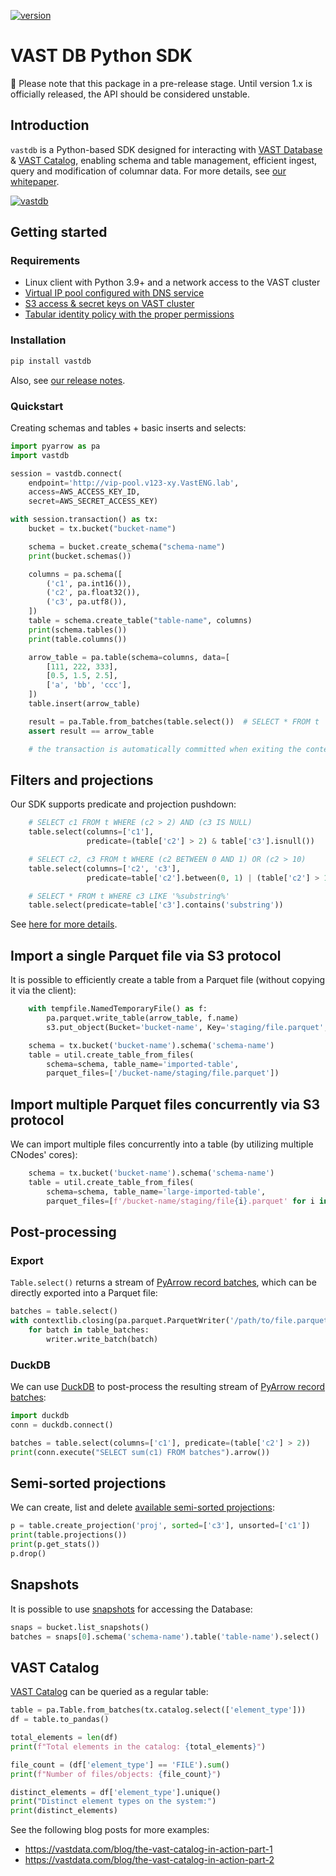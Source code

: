 [![version](https://img.shields.io/pypi/v/vastdb.svg)](https://pypi.org/project/vastdb)

# VAST DB Python SDK

🚧 Please note that this package in a pre-release stage. Until version 1.x is officially released, the API should be considered unstable.

## Introduction

`vastdb` is a Python-based SDK designed for interacting with [VAST Database](https://vastdata.com/database) & [VAST Catalog](https://vastdata.com/blog/vast-catalog-treat-your-file-system-like-a-database), enabling schema and table management, efficient ingest, query and modification of columnar data. For more details, see [our whitepaper](https://vastdata.com/whitepaper/#TheVASTDataBase).

[![vastdb](docs/vastdb.png)](https://vastdata.com/database)

## Getting started

### Requirements

- Linux client with Python 3.9+ and a network access to the VAST cluster
- [Virtual IP pool configured with DNS service](https://support.vastdata.com/s/topic/0TOV40000000FThOAM/configuring-network-access-v50)
- [S3 access & secret keys on VAST cluster](https://support.vastdata.com/s/article/UUID-4d2e7e23-b2fb-7900-d98f-96c31a499626)
- [Tabular identity policy with the proper permissions](https://support.vastdata.com/s/article/UUID-14322b60-d6a2-89ac-3df0-3dfbb6974182)


### Installation

```bash
pip install vastdb
```

Also, see [our release notes](CHANGELOG.md).

### Quickstart

Creating schemas and tables + basic inserts and selects:

```python
import pyarrow as pa
import vastdb

session = vastdb.connect(
    endpoint='http://vip-pool.v123-xy.VastENG.lab',
    access=AWS_ACCESS_KEY_ID,
    secret=AWS_SECRET_ACCESS_KEY)

with session.transaction() as tx:
    bucket = tx.bucket("bucket-name")

    schema = bucket.create_schema("schema-name")
    print(bucket.schemas())

    columns = pa.schema([
        ('c1', pa.int16()),
        ('c2', pa.float32()),
        ('c3', pa.utf8()),
    ])
    table = schema.create_table("table-name", columns)
    print(schema.tables())
    print(table.columns())

    arrow_table = pa.table(schema=columns, data=[
        [111, 222, 333],
        [0.5, 1.5, 2.5],
        ['a', 'bb', 'ccc'],
    ])
    table.insert(arrow_table)

    result = pa.Table.from_batches(table.select())  # SELECT * FROM t
    assert result == arrow_table

    # the transaction is automatically committed when exiting the context
```

## Filters and projections

Our SDK supports predicate and projection pushdown:

```python
    # SELECT c1 FROM t WHERE (c2 > 2) AND (c3 IS NULL)
    table.select(columns=['c1'],
                 predicate=(table['c2'] > 2) & table['c3'].isnull())

    # SELECT c2, c3 FROM t WHERE (c2 BETWEEN 0 AND 1) OR (c2 > 10)
    table.select(columns=['c2', 'c3'],
                 predicate=table['c2'].between(0, 1) | (table['c2'] > 10))

    # SELECT * FROM t WHERE c3 LIKE '%substring%'
    table.select(predicate=table['c3'].contains('substring'))
```

See [here for more details](docs/predicate.md).

## Import a single Parquet file via S3 protocol

It is possible to efficiently create a table from a Parquet file (without copying it via the client):

```python
    with tempfile.NamedTemporaryFile() as f:
        pa.parquet.write_table(arrow_table, f.name)
        s3.put_object(Bucket='bucket-name', Key='staging/file.parquet', Body=f)

    schema = tx.bucket('bucket-name').schema('schema-name')
    table = util.create_table_from_files(
        schema=schema, table_name='imported-table',
        parquet_files=['/bucket-name/staging/file.parquet'])
```

## Import multiple Parquet files concurrently via S3 protocol

We can import multiple files concurrently into a table (by utilizing multiple CNodes' cores):

```python
    schema = tx.bucket('bucket-name').schema('schema-name')
    table = util.create_table_from_files(
        schema=schema, table_name='large-imported-table',
        parquet_files=[f'/bucket-name/staging/file{i}.parquet' for i in range(10)])
```

## Post-processing

### Export

`Table.select()` returns a stream of [PyArrow record batches](https://arrow.apache.org/docs/python/data.html#record-batches), which can be directly exported into a Parquet file:

```python
batches = table.select()
with contextlib.closing(pa.parquet.ParquetWriter('/path/to/file.parquet', batches.schema)) as writer:
    for batch in table_batches:
        writer.write_batch(batch)
```

### DuckDB

We can use [DuckDB](https://duckdb.org/docs/guides/python/sql_on_arrow.html) to post-process the resulting stream of [PyArrow record batches](https://arrow.apache.org/docs/python/data.html#record-batches):

```python
import duckdb
conn = duckdb.connect()

batches = table.select(columns=['c1'], predicate=(table['c2'] > 2))
print(conn.execute("SELECT sum(c1) FROM batches").arrow())
```

## Semi-sorted projections

We can create, list and delete [available semi-sorted projections](https://support.vastdata.com/s/article/UUID-e4ca42ab-d15b-6b72-bd6b-f3c77b455de4):

```python
p = table.create_projection('proj', sorted=['c3'], unsorted=['c1'])
print(table.projections())
print(p.get_stats())
p.drop()
```

## Snapshots

It is possible to use [snapshots](https://vastdata.com/blog/bringing-snapshots-to-vasts-element-store) for accessing the Database:

```python
snaps = bucket.list_snapshots()
batches = snaps[0].schema('schema-name').table('table-name').select()
```

## VAST Catalog

[VAST Catalog](https://vastdata.com/blog/vast-catalog-treat-your-file-system-like-a-database) can be queried as a regular table:

```python
table = pa.Table.from_batches(tx.catalog.select(['element_type']))
df = table.to_pandas()

total_elements = len(df)
print(f"Total elements in the catalog: {total_elements}")

file_count = (df['element_type'] == 'FILE').sum()
print(f"Number of files/objects: {file_count}")

distinct_elements = df['element_type'].unique()
print("Distinct element types on the system:")
print(distinct_elements)
```

See the following blog posts for more examples:

- https://vastdata.com/blog/the-vast-catalog-in-action-part-1
- https://vastdata.com/blog/the-vast-catalog-in-action-part-2
